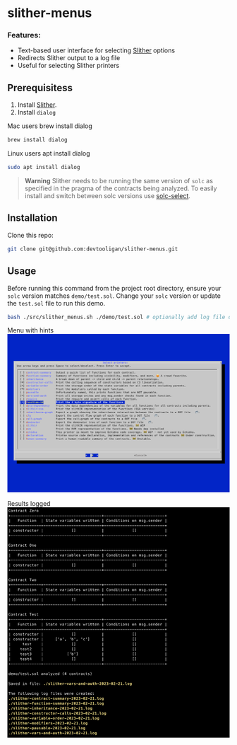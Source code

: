 # slither-menus


### Features:

 - Text-based user interface for selecting [Slither](https://github.com/crytic/slither) options
 - Redirects Slither output to a log file
 - Useful for selecting Slither printers

## Prerequisitess

1. Install [Slither](https://github.com/crytic/slither#how-to-install).
2. Install `dialog`

Mac users brew install dialog
```bash
brew install dialog
```

Linux users apt install dialog
```bash
sudo apt install dialog
```

>**Warning**
>Slither needs to be running the same version of `solc` as specified in the pragma of the contracts being analyzed.  To easily install and switch between solc versions use [solc-select](https://github.com/crytic/solc-select).

## Installation


Clone this repo:
```bash
git clone git@github.com:devtooligan/slither-menus.git
```


## Usage

Before running this command from the project root directory, ensure your `solc` version matches `demo/test.sol`.  Change your `solc` version or update the `test.sol` file to run this demo.
```bash
bash ./src/slither_menus.sh ./demo/test.sol # optionally add log file dest
```

Menu with hints
![Alt text](Screenshot1.png "Menu 1")

Results logged
![Alt text](Screenshot3.png "Results")
